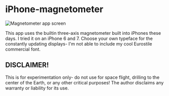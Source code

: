 # iPhone-magnetometer
![Magnetometer app screen](https://s3.amazonaws.com/www.imipolex-g.com/images/screenshots/magnetometer_screenshot_RS.png "Screen")


This app uses the builtin three-axis magnetometer built into iPhones these days. I tried it on an iPhone 6 and 7. Choose your own typeface for the constantly updating displays- I'm not able to include my cool Eurostile commercial font.

## DISCLAIMER!
This is for experimentation only- do not use for space flight, drilling to the center of the Earth, or any other critical purposes! The author disclaims any warranty or liability for its use.
